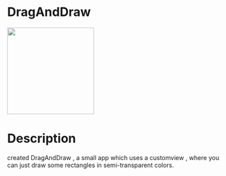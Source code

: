 # DragAndDraw

 <img src="https://drive.google.com/uc?id=1R3ccKiKOd1MOJR4z0gBLAD3GSW-Vkk4n" align="center" width="200"> 
 
 # Description
 
 created DragAndDraw , a small app which uses a customview , where you can just draw some rectangles in semi-transparent colors.

